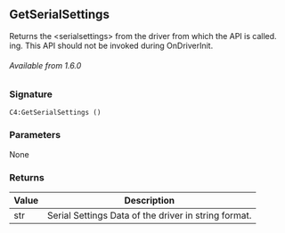 ## GetSerialSettings

Returns the \<serialsettings\> from the driver from which the API is called. ing. This API should not be invoked during OnDriverInit.

###### Available from 1.6.0


### Signature

`C4:GetSerialSettings ()`


### Parameters
None


### Returns

| Value | Description                                          |
| ----- | ---------------------------------------------------- |
| str   | Serial Settings Data of the driver in string format. |
